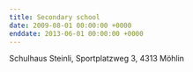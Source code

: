 ```yaml
---
title: Secondary school
date: 2009-08-01 00:00:00 +0000
enddate: 2013-06-01 00:00:00 +0000
---
```


Schulhaus Steinli, Sportplatzweg 3, 4313 Möhlin
